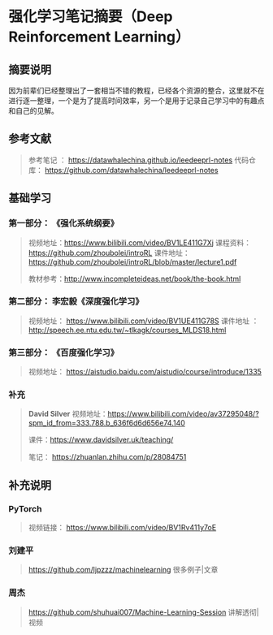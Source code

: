 # 强化学习笔记摘要（Deep Reinforcement Learning）

## 摘要说明

因为前辈们已经整理出了一套相当不错的教程，已经各个资源的整合，这里就不在进行逐一整理，一个是为了提高时间效率，另一个是用于记录自己学习中的有趣点和自己的见解。

## 参考文献

> 参考笔记 ： https://datawhalechina.github.io/leedeeprl-notes
> 代码仓库：  https://github.com/datawhalechina/leedeeprl-notes

## 基础学习

### 第一部分： 《强化系统纲要》

> 视频地址：https://www.bilibili.com/video/BV1LE411G7Xj
> 课程资料：https://github.com/zhoubolei/introRL
> 课件地址：https://github.com/zhoubolei/introRL/blob/master/lecture1.pdf
>
> 教材参考：http://www.incompleteideas.net/book/the-book.html

### 第二部分：   李宏毅《深度强化学习》
>视频地址：  https://www.bilibili.com/video/BV1UE411G78S
>课件地址 ： http://speech.ee.ntu.edu.tw/~tlkagk/courses_MLDS18.html

### 第三部分： 《百度强化学习》

> 视频地址： https://aistudio.baidu.com/aistudio/course/introduce/1335

### 补充

> **David Silver**
> 视频地址：https://www.bilibili.com/video/av37295048/?spm_id_from=333.788.b_636f6d6d656e74.140
>
> 课件：https://www.davidsilver.uk/teaching/
>
> 笔记： https://zhuanlan.zhihu.com/p/28084751
>
> 

## 补充说明 

### PyTorch

> 视频链接： https://www.bilibili.com/video/BV1Rv411y7oE

### 刘建平

> https://github.com/ljpzzz/machinelearning 很多例子|文章

### 周杰

> https://github.com/shuhuai007/Machine-Learning-Session  讲解透彻|视频

